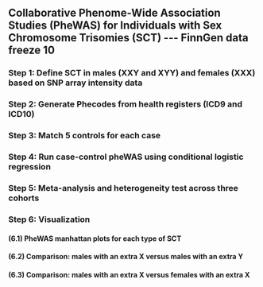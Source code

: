 ## Collaborative Phenome-Wide Association Studies (PheWAS) for Individuals with Sex Chromosome Trisomies (SCT) --- FinnGen data freeze 10

### Step 1: Define SCT in males (XXY and XYY) and females (XXX) based on SNP array intensity data


### Step 2: Generate Phecodes from health registers (ICD9 and ICD10)


### Step 3: Match 5 controls for each case


### Step 4: Run case-control pheWAS using conditional logistic regression


### Step 5: Meta-analysis and heterogeneity test across three cohorts


### Step 6: Visualization
#### (6.1) PheWAS manhattan plots for each type of SCT
#### (6.2) Comparison: males with an extra X versus males with an extra Y 
#### (6.3) Comparison: males with an extra X versus females with an extra X 

